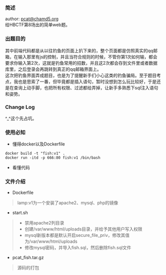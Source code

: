 ### 简述
author: pcat@chamd5.org  
给HBCTF第8场出的简单web题。

### 出题目的
其中前端代码都是从以往钓鱼的页面上扒下来的，整个页面都是仿照真实的qq邮箱，在输入那里有js的控制，并且当符合规则的时候，不管你第1次如何输，都会要求你输入第2次，这就是钓鱼常用的招数，并且这2次都会存到文件里或者数据库里，之后登录会再跳转到真正的qq邮箱界面上。  
这次把钓鱼界面弄成题目，也是为了提醒新手们小心这类的钓鱼骗局。至于题目考点，我也是思索了一番，但毕竟都是插入语句，暂时没想到怎么玩比较好，于是还是在查询上动手脚，也把所有权限、过滤都给弄掉，让新手多熟悉下sql注入语句和姿势。

### Change Log
^_^这个先占坑。

### 使用必知
+ 懂得docker以及Dockerfile
```
docker build -t "fish:v1" .
docker run -itd -p 666:80 fish:v1 /bin/bash
```
+ 看懂代码

### 文件介绍
* Dockerfile
> lamp:v1为一个安装了apache2、mysql、php的镜像

* start.sh
>+ 禁用apache2列目录
>+ 创建/var/www/html/uploads目录，并给予其他用户写入权限
>+ mysql新版本都是默认开启secure_file_priv，修改其值为/var/www/html/uploads
>+ 修改mysql密码，并导入fish.sql，然后删除fish.sql文件

* pcat_fish.tar.gz
> 源码的打包
